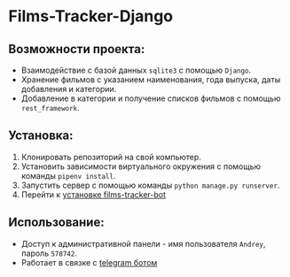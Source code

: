 # Films-Tracker-Django

## Возможности проекта:
+ Взаимодействие с базой данных `sqlite3` с помощью `Django`.
+ Хранение фильмов с указанием наименования, года выпуска, даты добавления и категории.
+ Добавление в категории и получение списков фильмов с помощью `rest_framework`.  


## Установка:

1. Клонировать репозиторий на свой компьютер.
2. Установить зависимости виртуального окружения с помощью команды `pipenv install`.
3. Запустить сервер с помощью команды `python manage.py runserver`.
4. Перейти к [установке films-tracker-bot](https://github.com/TickMidst/films-tracker-bot)

## Использование:
+ Доступ к административной панели - имя пользователя `Andrey`, пароль `578742`.
+ Работает в связке с [telegram ботом](https://github.com/TickMidst/films-tracker-bot)